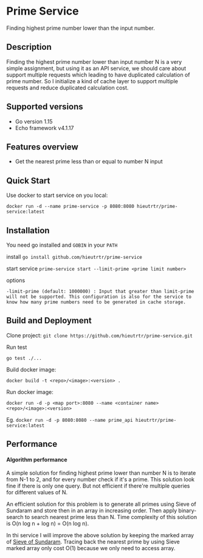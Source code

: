 # Prime Service
Finding highest prime number lower than the input number.

## Description
Finding the highest prime number lower than input number N is a very simple assignment, but using it as an API service, 
we should care about support multiple requests which leading to have duplicated calculation of prime number.
So I initialize a kind of cache layer to support multiple requests and reduce duplicated calculation cost.

## Supported versions

* Go version 1.15
* Echo framework v4.1.17

## Features overview
* Get the nearest prime less than or equal to number N input

## Quick Start
Use docker to start service on you local:

`docker run -d --name prime-service -p 8080:8080 hieutrtr/prime-service:latest`

## Installation
You need go installed and `GOBIN` in your `PATH`

install `go install github.com/hieutrtr/prime-service`

start service `prime-service start --limit-prime <prime limit number>`

options
```
-limit-prime (default: 1000000) : Input that greater than limit-prime will not be supported. This configuration is also for the service to know how many prime numbers need to be generated in cache storage.
```

## Build and Deployment
Clone project:
`git clone https://github.com/hieutrtr/prime-service.git`

Run test

`go test ./...`

Build docker image:

`docker build -t <repo>/<image>:<version> .`

Run docker image:

`docker run -d -p <map port>:8080 --name <container name> <repo>/<image>:<version>`

Eg. `docker run -d -p 8080:8080 --name prime_api hieutrtr/prime-service:latest`

## Performance
#### Algorithm performance

A simple solution for finding highest prime lower than number N is to iterate from N-1 to 2, 
and for every number check if it's a prime. 
This solution look fine if there is only one query.
But not efficient if there're multiple queries for different values of N.

An efficient solution for this problem is to generate all primes using Sieve of Sundaram and store then in an array in increasing order. 
Then apply binary-search to search nearest prime less than N. Time complexity of this solution is O(n log n + log n) = O(n log n).

In thi service I will improve the above solution by keeping the marked array of [Sieve of Sundaram](https://www.geeksforgeeks.org/sieve-sundaram-print-primes-smaller-n/).
Tracing back the nearest prime by using Sieve marked array only cost O(1) because we only need to access array.
